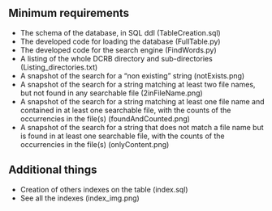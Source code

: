 ## Minimum requirements
- The schema of the database, in SQL ddl (TableCreation.sql)
- The developed code for loading the database (FullTable.py)
- The developed code for the search engine (FindWords.py)
- A listing of the whole DCRB directory and sub-directories (Listing_directories.txt)
- A snapshot of the search for a “non existing” string (notExists.png)
- A snapshot of the search for a string matching at least two file names, but not found in any searchable file (2inFileName.png)
- A snapshot of the search for a string matching at least one file name and contained in at least one searchable file, with the counts of the occurrencies in the file(s) (foundAndCounted.png)
- A snapshot of the search for a string that does not match a file name but is found in at least one searchable file, with the counts of the occurrencies in the file(s) (onlyContent.png)

## Additional things
- Creation of others indexes on the table (index.sql)
- See all the indexes (index_img.png)
